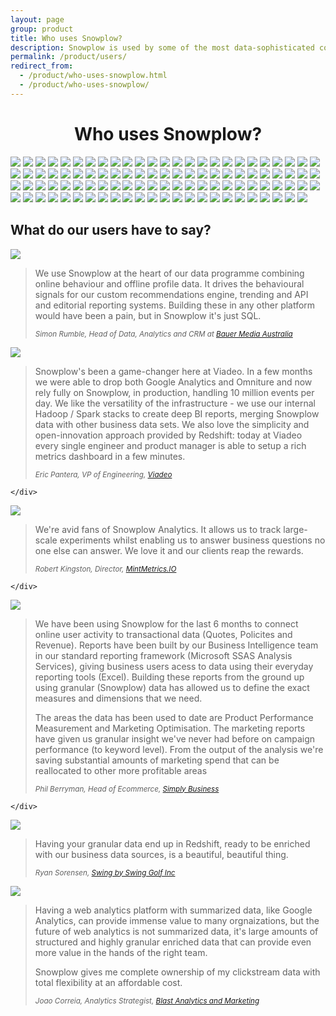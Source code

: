 ```yaml
---
layout: page
group: product
title: Who uses Snowplow?
description: Snowplow is used by some of the most data-sophisticated companies in the world
permalink: /product/users/
redirect_from:
  - /product/who-uses-snowplow.html
  - /product/who-uses-snowplow/
---
```


<h1 style="text-align:center">Who uses Snowplow?</h1>
<div class="row logos">
  <a href="http://www.spaceapegames.com"><img src="//logo.clearbit.com/spaceapegames.com?size=200"></a>
  <a href="http://www.dollarshaveclub.com"><img src="//logo.clearbit.com/dollarshaveclub.com?size=200"></a>
  <a href="http://www.gousto.co.uk"><img src="//logo.clearbit.com/gousto.co.uk?size=200"></a>
  <a href="https://www.streetlife.com"><img src="//logo.clearbit.com/streetlife.com?size=200"></a>
  <a href="http://www.brainfall.com"><img src="//logo.clearbit.com/brainfall.com?size=200"></a>
  <a href="http://www.oyster.com"><img src="//logo.clearbit.com/oyster.com?size=200"></a>
  <a href="https://www.number26.eu"><img src="//logo.clearbit.com/number26.eu?size=200"></a>
  <a href="http://www.viewbix.com"><img src="//logo.clearbit.com/viewbix.com?size=200"></a>
  <a href="https://www.getninjas.com.br"><img src="//logo.clearbit.com/getninjas.com.br?size=200"></a>
  <a href="https://www.eneco.nl"><img src="//logo.clearbit.com/eneco.nl?size=200"></a>
  <a href="http://www.animoto.com"><img src="//logo.clearbit.com/animoto.com?size=200"></a>
  <a href="https://www.staatsloterij.nl"><img src="//logo.clearbit.com/staatsloterij.nl?size=200"></a>
  <a href="http://slickdeals.net"><img src="//logo.clearbit.com/slickdeals.net?size=200"></a>
  <a href="http://www.avari.io"><img src="//logo.clearbit.com/avari.io?size=200"></a>
  <a href="https://www.ditzo.nl"><img src="//logo.clearbit.com/ditzo.nl?size=200"></a>
  <a href="http://www.theiconic.com.au"><img src="//logo.clearbit.com/theiconic.com.au?size=200"></a>
  <a href="http://www.trello.com"><img src="//logo.clearbit.com/trello.com?size=200"></a>
  <a href="http://www.fyber.com"><img src="//logo.clearbit.com/fyber.com?size=200"></a>
  <a href="http://graduateland.com"><img src="//logo.clearbit.com/graduateland.com?size=200"></a>
  <!--<a href="http://www.answermedia.com"><img src="//logo.clearbit.com/answermedia.com?size=200"></a>-->
  <a href="http://www.opower.com"><img src="//logo.clearbit.com/opower.com?size=200"></a>
  <a href="http://www.debijenkorf.nl"><img src="//logo.clearbit.com/debijenkorf.nl?size=200"></a>
  <a href="https://www.finerylondon.com"><img src="//logo.clearbit.com/finerylondon.com?size=200"></a>
  <a href="https://www.auxmoney.com"><img src="//logo.clearbit.com/auxmoney.com?size=200"></a>
  <a href="http://www.goeuro.com"><img src="//logo.clearbit.com/goeuro.com?size=200"></a>
  <a href="http://www.custommade.com"><img src="//logo.clearbit.com/custommade.com?size=200"></a>
  <a href="http://www.canary.is"><img src="//logo.clearbit.com/canary.is?size=200"></a>
  <a href="http://www.methodmill.com"><img src="//logo.clearbit.com/methodmill.com?size=200"></a>
  <a href="https://www.headspace.com"><img src="//logo.clearbit.com/headspace.com?size=200"></a>
  <a href="http://www.peak.net"><img src="//logo.clearbit.com/peak.net?size=200"></a>
  <a href="http://www.managedbyq.com"><img src="//logo.clearbit.com/managedbyq.com?size=200"></a>
  <a href="http://www.carsguide.com.au"><img src="//logo.clearbit.com/carsguide.com.au?size=200"></a>
  <a href="http://www.99designs.com"><img src="//logo.clearbit.com/99designs.com?size=200"></a>
  <a href="http://www.sapient.com"><img src="//logo.clearbit.com/sapient.com?size=200"></a>
  <!--<a href="http://www.finance.cz"><img src="//logo.clearbit.com/finance.cz?size=200"></a>-->
  <a href="http://www.ignitionone.com"><img src="//logo.clearbit.com/ignitionone.com?size=200"></a>
  <a href="http://www.hipcricket.com"><img src="//logo.clearbit.com/hipcricket.com?size=200"></a>
  <a href="http://www.backstage.com"><img src="//logo.clearbit.com/backstage.com?size=200"></a>
  <a href="http://www.gforces.co.uk"><img src="//logo.clearbit.com/gforces.co.uk?size=200"></a>
  <a href="http://www.tut.by"><img src="//logo.clearbit.com/tut.by?size=200"></a>
  <!--<a href="http://www.webprofiters.ru"><img src="//logo.clearbit.com/webprofiters.ru?size=200"></a>-->
  <a href="https://www.picnic.nl"><img src="//logo.clearbit.com/picnic.nl?size=200"></a>
  <a href="https://www.crew.co"><img src="//logo.clearbit.com/crew.co?size=200"></a>
  <a href="http://www.urbandictionary.com"><img src="//logo.clearbit.com/urbandictionary.com?size=200"></a>
  <a href="http://www.secretsaucepartners.com"><img src="//logo.clearbit.com/secretsaucepartners.com?size=200"></a>
  <a href="https://soulmates.theguardian.com"><img src="//logo.clearbit.com/theguardian.com?size=200"></a>
  <a href="http://www.brand-up.com"><img src="//logo.clearbit.com/brand-up.com?size=200"></a>
  <!--<a href="http://www.popsugar.com"><img src="//logo.clearbit.com/popsugar.com?size=200"></a>-->
  <a href="http://www.mathereconomics.com"><img src="//logo.clearbit.com/mathereconomics.com?size=200"></a>
  <a href="http://www.abc.net.au"><img src="//logo.clearbit.com/abc.net.au?size=200"></a>
  <a href="http://www.smugmug.com"><img src="//logo.clearbit.com/smugmug.com?size=200"></a>
  <a href="http://www.softsurroundings.com"><img src="//logo.clearbit.com/softsurroundings.com?size=200"></a>
  <a href="http://www.yotpo.com"><img src="//logo.clearbit.com/yotpo.com?size=200"></a>
  <a href="http://www.geostar.pt"><img src="//logo.clearbit.com/geostar.pt?size=200"></a>
  <a href="http://www.abcam.com"><img src="//logo.clearbit.com/abcam.com?size=200"></a>
  <a href="http://www.howaboutwe.com"><img src="//logo.clearbit.com/howaboutwe.com?size=200"></a>
  <a href="http://www.bauer-media.com.au"><img src="//logo.clearbit.com/bauer-media.com.au?size=200"></a>
  <a href="https://www.bigcommerce.com"><img src="//logo.clearbit.com/bigcommerce.com?size=200"></a>
  <a href="http://www.blastam.com"><img src="//logo.clearbit.com/blastam.com?size=200"></a>
  <a href="http://www.burberry.com"><img src="//logo.clearbit.com/burberry.com?size=200"></a>
  <a href="https://www.cahootsy.com"><img src="//logo.clearbit.com/cahootsy.com?size=200"></a>
  <a href="http://www.bibliocommons.com"><img src="//logo.clearbit.com/bibliocommons.com?size=200"></a>
  <a href="http://www.jetsetter.com"><img src="//logo.clearbit.com/jetsetter.com?size=200"></a>
  <a href="http://www.docsperfect.com"><img src="//logo.clearbit.com/docsperfect.com?size=200"></a>
  <!--<a href="http://www.fabricww.com"><img src="//logo.clearbit.com/fabricww.com?size=200"></a>-->
  <a href="http://www.mediamobz.com"><img src="//logo.clearbit.com/mediamobz.com?size=200"></a>
  <a href="http://www.metail.com"><img src="//logo.clearbit.com/metail.com?size=200"></a>
  <a href="http://www.mintmetrics.io"><img src="//logo.clearbit.com/mintmetrics.io?size=200"></a>
  <a href="http://www.qwaya.com"><img src="//logo.clearbit.com/qwaya.com?size=200"></a>
  <!--<a href="http://www.getradico.com"><img src="//logo.clearbit.com/getradico.com?size=200"></a>-->
  <a href="https://www.sigfig.com"><img src="//logo.clearbit.com/sigfig.com?size=200"></a>
  <a href="http://www.simplybusiness.com"><img src="//logo.clearbit.com/simplybusiness.com?size=200"></a>
  <a href="http://www.sparwelt.de"><img src="//logo.clearbit.com/sparwelt.de?size=200"></a>
  <a href="http://www.springlane.de"><img src="//logo.clearbit.com/springlane.de?size=200"></a>
  <a href="http://www.studentbeans.com"><img src="//logo.clearbit.com/studentbeans.com?size=200"></a>
  <a href="https://www.swingbyswing.com"><img src="//logo.clearbit.com/swingbyswing.com?size=200"></a>
  <a href="https://www.therealreal.com"><img src="//logo.clearbit.com/therealreal.com?size=200"></a>
  <a href="http://www.thredup.com"><img src="//logo.clearbit.com/thredup.com?size=200"></a>
  <a href="http://www.viadeo.com"><img src="//logo.clearbit.com/viadeo.com?size=200"></a>
  <a href="http://www.feex.com"><img src="//logo.clearbit.com/feex.com?size=200"></a>
  <!--<a href="http://www.digdeepdigital.com.au"><img src="//logo.clearbit.com/digdeepdigital.com.au?size=200"></a>-->
  <a href="https://www.graze.com"><img src="//logo.clearbit.com/graze.com?size=200"></a>
  <a href="http://www.lingualeo.com"><img src="//logo.clearbit.com/lingualeo.com?size=200"></a>
  <a href="http://www.conversionlogic.com"><img src="//logo.clearbit.com/conversionlogic.com?size=200"></a>
  <a href="http://www.sodastream.com"><img src="//logo.clearbit.com/sodastream.fr?size=200"></a>
  <a href="http://www.outfittery.de"><img src="//logo.clearbit.com/outfittery.de?size=200"></a>
  <a href="https://www.dubicars.com"><img src="//logo.clearbit.com/dubicars.com?size=200"></a>
  <a href="https://www.yourmemoir.com"><img src="//logo.clearbit.com/yourmemoir.com?size=200"></a>
  <a href="https://www.liveoutthere.com"><img src="//logo.clearbit.com/liveoutthere.com?size=200"></a>
  <a href="http://www.yieldify.com"><img src="//logo.clearbit.com/yieldify.com?size=200"></a>
  <a href="https://www.justwatch.com"><img src="//logo.clearbit.com/justwatch.com?size=200"></a>
  <a href="http://www.stylight.com"><img src="//logo.clearbit.com/stylight.com?size=200"></a>
  <a href="https://www.sdu.nl"><img src="//logo.clearbit.com/sdu.nl?size=200"></a>
  <a href="https://www.liveintent.com"><img src="//logo.clearbit.com/liveintent.com?size=200"></a>
  <a href="http://www.americanbible.org"><img src="//logo.clearbit.com/americanbible.org?size=200"></a>
  <a href="http://www.judson.biz"><img src="//logo.clearbit.com/judson.biz?size=200"></a>
  <a href="https://www.treatwell.com"><img src="//logo.clearbit.com/treatwell.com?size=200"></a>
  <a href="http://www.vitafy.de"><img src="//logo.clearbit.com/vitafy.de?size=200"></a>
  <a href="http://www.dotandbo.com"><img src="//logo.clearbit.com/dotandbo.com?size=200"></a>
  <a href="https://www.bankfacil.com.br"><img src="//logo.clearbit.com/bankfacil.com.br?size=200"></a>
  <a href="http://www.itg.com"><img src="//logo.clearbit.com/itg.com?size=200"></a>
  <a href="http://www.adiq.io"><img src="//logo.clearbit.com/adiq.io?size=200"></a>
  <a href="http://www.truedash.com"><img src="//logo.clearbit.com/truedash.com?size=200"></a>
  <a href="http://www.keywee.co"><img src="//logo.clearbit.com/keywee.co?size=200"></a>
  <a href="https://www.endource.com/"><img src="//logo.clearbit.com/endource.com?size=200"></a>
  <a href="https://www.myphotobook.de/"><img src="//logo.clearbit.com/myphotobook.de?size=200"></a>
</div>

<div class="row">
	<h2>What do our users have to say?</h2>
</div>
<div class="row">
	<div class="col-xs-3 logos2x">
		<p><a href="http://www.bauer-media.com.au"><img src="//logo.clearbit.com/bauer-media.com.au?size=400"></a></p>
	</div>
	<div class="col-xs-9">
		<blockquote>
			<p>We use Snowplow at the heart of our data programme combining online behaviour and offline profile data. It drives the behavioural signals for our custom recommendations engine, trending and API and editorial reporting systems. Building these in any other platform would have been a pain, but in Snowplow it's just SQL.</p>
			<p><small><cite>Simon Rumble, Head of Data, Analytics and CRM at <a href="http://www.bauer-media.com.au/">Bauer Media Australia</a></cite></small></p>
		</blockquote>
	</div>
</div>

<div class="row">
	<div class="col-xs-3 logos2x">
		<p><a href="http://www.viadeo.com"><img src="//logo.clearbit.com/viadeo.com?size=400"></a></p>
	</div>
	<div class="col-xs-9">
		<blockquote>
			<p>Snowplow's been a game-changer here at Viadeo. In a few months we were able to drop both Google Analytics and Omniture and now rely fully on Snowplow, in production, handling 10 million events per day. We like the versatility of the infrastructure - we use our internal Hadoop / Spark stacks to create deep BI reports, merging Snowplow data with other business data sets. We also love the simplicity and open-innovation approach provided by Redshift: today at Viadeo every single engineer and product manager is able to setup a rich metrics dashboard in a few minutes.</p>
			<p><small><cite>Eric Pantera, VP of Engineering, <a href="http://gb.viadeo.com/en/">Viadeo</a></cite></small></p>
		</blockquote>

	</div>
</div>

<div class="row">
	<div class="col-xs-3 logos2x">
		<p><a href="http://www.mintmetrics.io"><img src="//logo.clearbit.com/mintmetrics.io?size=400"></a></p>
	</div>
	<div class="col-xs-9">
		<blockquote>
			<p>We're avid fans of Snowplow Analytics. It allows us to track large-scale experiments whilst enabling us to answer business questions no one else can answer. We love it and our clients reap the rewards.</p>
			<p><small><cite>Robert Kingston, Director, <a href="http://mintmetrics.io/">MintMetrics.IO</a></cite></small></p>
		</blockquote>

	</div>
</div>

<div class="row">
	<div class="col-xs-3 logos2x">
		<p><a href="http://www.simplybusiness.com"><img src="//logo.clearbit.com/simplybusiness.com?size=400"></a></p>
	</div>
	<div class="col-xs-9">
		<blockquote>
			<p>We have been using Snowplow for the last 6 months to connect online user activity to transactional data (Quotes, Policites and Revenue). Reports have been built by our Business Intelligence team in our standard reporting framework (Microsoft SSAS Analysis Services), giving business users acess to data using their everyday reporting tools (Excel). Building these reports from the ground up using granular (Snowplow) data has allowed us to define the exact measures and dimensions that we need.</p>
			<p>The areas the data has been used to date are Product Performance Measurement and Marketing Optimisation. The marketing reports have given us granular insight we've never had before on campaign performance (to keyword level). From the output of the analysis we're saving substantial amounts of marketing spend that can be reallocated to other more profitable areas</p>
			<p><small><cite>Phil Berryman, Head of Ecommerce, <a href="http://www.simplybusiness.co.uk/">Simply Business</a></cite></small></p>
		</blockquote>

	</div>
</div>

<div class="row">
	<div class="col-xs-3 logos2x">
		<p><a href="https://www.swingbyswing.com"><img src="//logo.clearbit.com/swingbyswing.com?size=400"></a></p>
	</div>
	<div class="col-xs-9">
		<blockquote>
			<p>Having your granular data end up in Redshift, ready to be enriched with our business data sources, is a beautiful, beautiful thing.</p>
			<p><small><cite>Ryan Sorensen, <a href="http://www.swingbyswing.com/">Swing by Swing Golf Inc</a></cite></small></p>
		</blockquote>
	</div>
</div>

<div class="row">
	<div class="col-xs-3 logos2x">
		<p><a href="http://www.blastam.com"><img src="//logo.clearbit.com/blastam.com?size=400"></a></p>
	</div>
	<div class="col-xs-9">
		<blockquote>
			<p>Having a web analytics platform with summarized data, like Google Analytics, can provide immense value to many orgnaizations, but the future of web analytics is not summarized data, it's large amounts of structured and highly granular enriched data that can provide even more value in the hands of the right team.</p>
			<p>Snowplow gives me complete ownership of my clickstream data with total flexibility at an affordable cost.</p>
			<p><small><cite>Joao Correia, Analytics Strategist, <a href="http://www.blastam.com/">Blast Analytics and Marketing</a></cite></small></p>
		</blockquote>
	</div>
</div>
